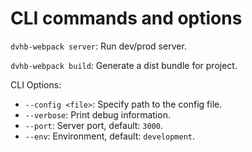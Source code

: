 # CLI commands and options

`dvhb-webpack server`: Run dev/prod server.

`dvhb-webpack build`: Generate a dist bundle for project.

CLI Options:

* `--config <file>`: Specify path to the config file.
* `--verbose`: Print debug information.
* `--port`: Server port, default: `3000`.
* `--env`: Environment, default: `development`.
